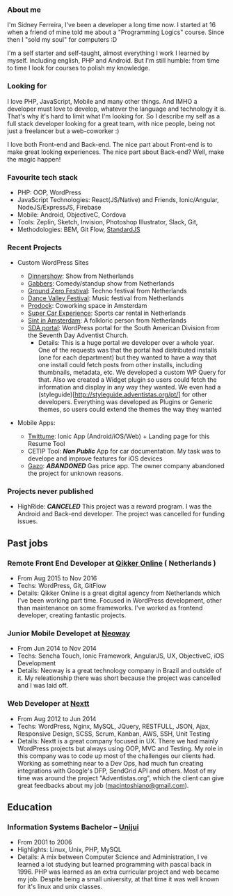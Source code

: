 ### About me ###

I'm Sidney Ferreira, I've been a developer a long time now. 
I started at 16 when a friend of mine told me about a "Programming Logics" course.
Since then I "sold my soul" for computers :D

I'm a self starter and self-taught, almost everything I work I learned by myself. Including english, PHP and Android.
But I'm still humble: from time to time I look for courses to polish my knowledge.

### Looking for ###
I love PHP, JavaScript, Mobile and many other things. And IMHO a developer must love to develop, whatever the language and technology it is. That's why it's hard to limit what I'm looking for. So I describe my self as a full stack developer looking for a great team, with nice people, being not just a freelancer but a web-coworker :)

I love both Front-end and Back-end. The nice part about Front-end is to make great looking experiences. The nice part about Back-end? Well, make the magic happen!

### Favourite tech stack ###

* PHP: OOP, WordPress
* JavaScript Technologies: React(JS/Native) and Friends, Ionic/Angular, NodeJS/ExpressJS, Firebase
* Mobile: Android, ObjectiveC, Cordova
* Tools: Zeplin, Sketch, Invision, Photoshop Illustrator, Slack, Git,
* Methodologies: BEM, Git Flow, [StandardJS](https://standardjs.com/)

### Recent Projects ###

* Custom WordPress Sites
  * [Dinnershow](https://www.dinnershow.nl/): Show from Netherlands
  * [Gabbers](https://www.gabbers.nl/): Comedy/standup show from Netherlands
  * [Ground Zero Festival](https://www.groundzerofestival.nl/): Techno festival from Netherlands
  * [Dance Valley Festival](https://dancevalley.com/): Music festival from Netherlands
  * [Prodock](http://www.prodock.nl/): Coworking space in Amsterdam  
  * [Super Car Experience](https://www.superexperience.com/): Sports car rental in Netherlands
  * [Sint in Amsterdam](http://www.sintinamsterdam.nl/): A folkloric person from Netherlands
  * [SDA portal](http://www.adventistas.org/pt/): WordPress portal for the South American Division from the Seventh Day Adventist Church.
    * Details: This is a huge portal we developer over a whole year. One of the requests was that the portal had distributed installs (one for each department) but they wanted to have a way that one install could fetch posts from other installs, including thumbnails, metadata, etc. We developed a custom WP Query for that. Also we created a Widget plugin so users could fetch the information and display in any way they wanted. We even had a (styleguide)[http://styleguide.adventistas.org/pt/] for other developers. Everything was developed as Plugins or Generic themes, so users could extend the themes the way they wanted
  
* Mobile Apps:
  * [Twittume](http://twittume.com/): Ionic App (Android/iOS/Web) + Landing page for this Resume Tool
  * CETIP Tool: **_Non Public_** App for car documentation. My task was to develope and improve features for iOS devices
  * [Gazo](https://play.google.com/store/apps/details?id=br.com.neoway.gazo): **_ABANDONED_** Gas price app. The owner company abandoned the project for unknown reasons.

### Projects never published ###

* HighRide: **_CANCELED_** This project was a reward program. I was the Android and Back-end developer. The project was cancelled for funding issues.

## Past jobs ##
### Remote Front End Developer at [Qikker Online](https://qikkeronline.nl/) ( Netherlands ) ###
 * From Aug 2015 to Nov 2016
 * Techs: WordPress, Git, GitFlow
 * Details: Qikker Online is a great digital agency from Netherlands which I've been working part time. Focused in WordPress development, other than maintenance on some frameworks. I've worked as frontend developer, creating fantastic projects.

### Junior Mobile Developet at [Neoway](http://www.neoway.com.br/) ###
 * From Jun 2014 to Nov 2014
 * Techs: Sencha Touch, Ionic Framework, AngularJS, UX, ObjectiveC, iOS Development
 * Details: Neoway is a great technology company in Brazil and outside of it. My releationship there was short because the project was cancelled and I was laid off.
 
### Web Developer at [Nextt](http://www.nextt.com.br/) ### 
 * From Aug 2012 to Jun 2014
 * Techs: WordPress, Nginx, MySQL, JQuery, RESTFULL, JSON, Ajax, Responsive Design, SCSS, Scrum, Kanban, AWS, SSH, Unit Testing
 * Details: Nextt is a great company focused in UX. There we had mainly WordPress projects but always using OOP, MVC and Testing. My role in this company was to code up most of the challenges our clients had. Working as something near to a Dev Ops, had much fun creating integrations with Google's DFP, SendGrid API and others. Most of my time was around the project "Adventistas.org", which the client can give great feedbacks about my job (macintoshiano@gmail.com).

## Education ##
### Information Systems Bachelor – [Unijui](http://www.unijui.edu.br/) ###
 * From 2001 to 2006
 * Highlights: Linux, Unix, PHP, MySQL
 * Details: A mix between Computer Science and Administration, I ve learned a lot studying but learned programming with pascal back in 1996. PHP was learned as an extra curricular project and web became my job. Despite being a small university, at that time it was well known for it's linux and unix classes.
 
 
